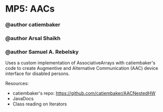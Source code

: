 # MP5: AACs

### @author catiembaker
### @author Arsal Shaikh
### @author Samuel A. Rebelsky

Uses a custom implementation of AssociativeArrays with catiembaker's code to create Augmentive and Alternative Communication (AAC) device interface for disabled persons.  

Resources:
- catiembaker's repo: https://github.com/catiembaker/AACNestedHW
- JavaDocs
- Class reading on Iterators
